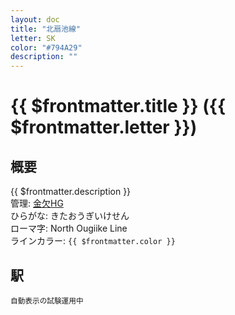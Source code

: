```yaml
---
layout: doc
title: "北扇池線"
letter: SK
color: "#794A29"
description: ""
---
```


# {{ $frontmatter.title }} ({{ $frontmatter.letter }})

## 概要
{{ $frontmatter.description }}  
管理: [金欠HG](/company/kinketsuHG/)  
ひらがな: きたおうぎいけせん  
ローマ字: North Ougiike Line  
ラインカラー: <span :style="{backgroundColor: $frontmatter.color, display: 'inline-block', width: '0.75em', height: '0.75em', border: `1px solid #1b1b1f`, marginRight: '0.25em'}" />`{{ $frontmatter.color }}`


## 駅
<small>自動表示の試験運用中</small>
<Stations />